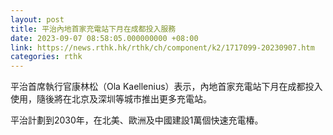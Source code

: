 ```yaml
---
layout: post
title: 平治內地首家充電站下月在成都投入服務
date: 2023-09-07 08:58:05.000000000 +08:00
link: https://news.rthk.hk/rthk/ch/component/k2/1717099-20230907.htm
categories: rthk
---
```


平治首席執行官康林松（Ola Kaellenius）表示，內地首家充電站下月在成都投入使用，隨後將在北京及深圳等城市推出更多充電站。

平治計劃到2030年，在北美、歐洲及中國建設1萬個快速充電椿。
